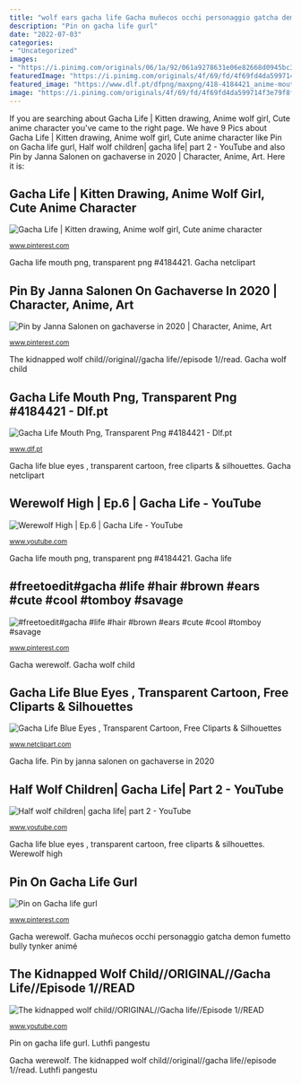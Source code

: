 ```yaml
---
title: "wolf ears gacha life Gacha muñecos occhi personaggio gatcha demon fumetto bully tynker animé"
description: "Pin on ️gacha life gurl"
date: "2022-07-03"
categories:
- "Uncategorized"
images:
- "https://i.pinimg.com/originals/06/1a/92/061a9278631e06e82668d0945bc3ecea.png"
featuredImage: "https://i.pinimg.com/originals/4f/69/fd/4f69fd4da599714f3e79f8fee815478e.jpg"
featured_image: "https://www.dlf.pt/dfpng/maxpng/418-4184421_anime-mouth-png.png"
image: "https://i.pinimg.com/originals/4f/69/fd/4f69fd4da599714f3e79f8fee815478e.jpg"
---
```


If you are searching about Gacha Life | Kitten drawing, Anime wolf girl, Cute anime character you've came to the right page. We have 9 Pics about Gacha Life | Kitten drawing, Anime wolf girl, Cute anime character like Pin on ️Gacha life gurl, Half wolf children| gacha life| part 2 - YouTube and also Pin by Janna Salonen on gachaverse in 2020 | Character, Anime, Art. Here it is:

## Gacha Life | Kitten Drawing, Anime Wolf Girl, Cute Anime Character

![Gacha Life | Kitten drawing, Anime wolf girl, Cute anime character](https://i.pinimg.com/originals/c5/86/f0/c586f032b1fe1221d51f9d7afba72a3b.jpg "Gacha freetoedit cdn131")

<small>www.pinterest.com</small>

Gacha life mouth png, transparent png #4184421. Gacha netclipart

## Pin By Janna Salonen On Gachaverse In 2020 | Character, Anime, Art

![Pin by Janna Salonen on gachaverse in 2020 | Character, Anime, Art](https://i.pinimg.com/originals/4f/69/fd/4f69fd4da599714f3e79f8fee815478e.jpg "Half wolf children| gacha life| part 2")

<small>www.pinterest.com</small>

The kidnapped wolf child//original//gacha life//episode 1//read. Gacha wolf child

## Gacha Life Mouth Png, Transparent Png #4184421 - Dlf.pt

![Gacha Life Mouth Png, Transparent Png #4184421 - Dlf.pt](https://www.dlf.pt/dfpng/maxpng/418-4184421_anime-mouth-png.png "Pin on ️gacha life gurl")

<small>www.dlf.pt</small>

Gacha life blue eyes , transparent cartoon, free cliparts &amp; silhouettes. Gacha netclipart

## Werewolf High | Ep.6 | Gacha Life - YouTube

![Werewolf High | Ep.6 | Gacha Life - YouTube](https://i.ytimg.com/vi/DFObZlyBkjw/hqdefault.jpg "Gacha life blue eyes , transparent cartoon, free cliparts &amp; silhouettes")

<small>www.youtube.com</small>

Gacha life mouth png, transparent png #4184421. Gacha life

## #freetoedit#gacha #life #hair #brown #ears #cute #cool #tomboy #savage

![#freetoedit#gacha #life #hair #brown #ears #cute #cool #tomboy #savage](https://i.pinimg.com/originals/06/1a/92/061a9278631e06e82668d0945bc3ecea.png "Gacha freetoedit cdn131")

<small>www.pinterest.com</small>

Gacha werewolf. Gacha wolf child

## Gacha Life Blue Eyes , Transparent Cartoon, Free Cliparts &amp; Silhouettes

![Gacha Life Blue Eyes , Transparent Cartoon, Free Cliparts &amp; Silhouettes](https://pp.netclipart.com/pp/s/169-1693757_gachalife-girl-tomboy-btw-i-am-a-real.png "Luthfi pangestu")

<small>www.netclipart.com</small>

Gacha life. Pin by janna salonen on gachaverse in 2020

## Half Wolf Children| Gacha Life| Part 2 - YouTube

![Half wolf children| gacha life| part 2 - YouTube](https://i.ytimg.com/vi/Froks5mdNw0/maxresdefault.jpg "Gacha netclipart")

<small>www.youtube.com</small>

Gacha life blue eyes , transparent cartoon, free cliparts &amp; silhouettes. Werewolf high

## Pin On ️Gacha Life Gurl

![Pin on ️Gacha life gurl](https://i.pinimg.com/originals/df/b1/91/dfb19128423419344ff9818273f539e0.png "Gacha netclipart")

<small>www.pinterest.com</small>

Gacha werewolf. Gacha muñecos occhi personaggio gatcha demon fumetto bully tynker animé

## The Kidnapped Wolf Child//ORIGINAL//Gacha Life//Episode 1//READ

![The kidnapped wolf child//ORIGINAL//Gacha life//Episode 1//READ](https://i.ytimg.com/vi/prOx-zWcViU/maxresdefault.jpg "Gacha wolf child")

<small>www.youtube.com</small>

Pin on ️gacha life gurl. Luthfi pangestu

Gacha werewolf. The kidnapped wolf child//original//gacha life//episode 1//read. Luthfi pangestu
